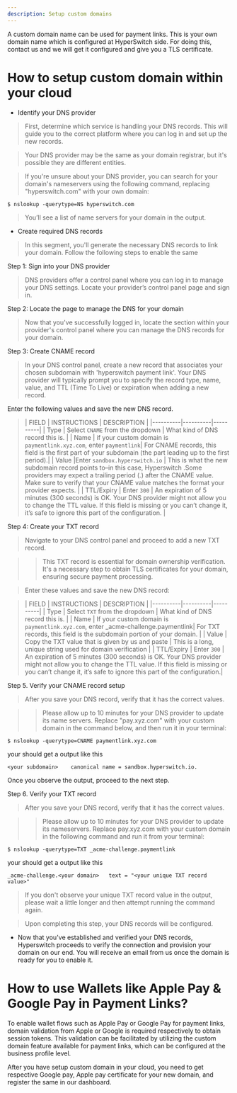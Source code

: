 ```yaml
---
description: Setup custom domains
---
```


A custom domain name can be used for payment links. This is your own domain name which is configured at HyperSwitch side. For doing this, contact us and we will get it configured and give you a TLS certificate.

# How to setup custom domain within your cloud

* Identify your DNS provider

> First, determine which service is handling your DNS records. This will guide you to the correct platform where you can log in and set up the new records.

> Your DNS provider may be the same as your domain registrar, but it's possible they are different entities.

> If you're unsure about your DNS provider, you can search for your domain's nameservers using the following command, replacing "hyperswitch.com" with your own domain:

```shell
$ nslookup -querytype=NS hyperswitch.com
```

> You’ll see a list of name servers for your domain in the output.

* Create required DNS records

> In this segment, you'll generate the necessary DNS records to link your domain. Follow the following steps to enable the same

Step 1: Sign into your DNS provider

> DNS providers offer a control panel where you can log in to manage your DNS settings. Locate your provider’s control panel page and sign in.

Step 2: Locate the page to manage the DNS for your domain

> Now that you've successfully logged in, locate the section within your provider's control panel where you can manage the DNS records for your domain.

Step 3: Create CNAME record

> In your DNS control panel, create a new record that associates your chosen subdomain with 'hyperswitch payment link'. Your DNS provider will typically prompt you to specify the record type, name, value, and TTL (Time To Live) or expiration when adding a new record.

Enter the following values and save the new DNS record.

> \| FIELD | INSTRUCTIONS | DESCRIPTION | |----------|----------|----------| | Type | Select `CNAME` from the dropdown | What kind of DNS record this is. | | Name | if your custom domain is `paymentlink.xyz.com`, enter `paymentlink`| For CNAME records, this field is the first part of your subdomain (the part leading up to the first period).| | Value |Enter `sandbox.hyperswitch.io` | This is what the new subdomain record points to–in this case, Hyperswitch .Some providers may expect a trailing period (.) after the CNAME value. Make sure to verify that your CNAME value matches the format your provider expects. | | TTL/Expiry | Enter `300` | An expiration of 5 minutes (300 seconds) is OK. Your DNS provider might not allow you to change the TTL value. If this field is missing or you can’t change it, it’s safe to ignore this part of the configuration. |

Step 4: Create your TXT record

> Navigate to your DNS control panel and proceed to add a new TXT record.

> > This TXT record is essential for domain ownership verification. It's a necessary step to obtain TLS certificates for your domain, ensuring secure payment processing.

> Enter these values and save the new DNS record:

> \| FIELD | INSTRUCTIONS | DESCRIPTION | |----------|----------|----------| | Type | Select `TXT` from the dropdown | What kind of DNS record this is. | | Name | If your custom domain is `paymentlink.xyz.com`, enter \_acme-challenge.paymentlink| For TXT records, this field is the subdomain portion of your domain. | | Value | Copy the TXT value that is given by us and paste | This is a long, unique string used for domain verification | | TTL/Expiry | Enter `300` | An expiration of 5 minutes (300 seconds) is OK. Your DNS provider might not allow you to change the TTL value. If this field is missing or you can’t change it, it’s safe to ignore this part of the configuration.|

Step 5. Verify your CNAME record setup

> After you save your DNS record, verify that it has the correct values.

> > Please allow up to 10 minutes for your DNS provider to update its name servers. Replace "pay.xyz.com" with your custom domain in the command below, and then run it in your terminal:

```shell
$ nslookup -querytype=CNAME paymentlink.xyz.com
```

your should get a output like this

```shell
<your subdomain> 	canonical name = sandbox.hyperswitch.io.
```

Once you observe the output, proceed to the next step.

Step 6. Verify your TXT record

> After you save your DNS record, verify that it has the correct values.

> > Please allow up to 10 minutes for your DNS provider to update its nameservers. Replace pay.xyz.com with your custom domain in the following command and run it from your terminal:

```shell
$ nslookup -querytype=TXT _acme-challenge.paymentlink
```

your should get a output like this

```shell
_acme-challenge.<your domain>   text = "<your unique TXT record value>"
```

> If you don't observe your unique TXT record value in the output, please wait a little longer and then attempt running the command again.

> Upon completing this step, your DNS records will be configured.

* Now that you've established and verified your DNS records, Hyperswitch proceeds to verify the connection and provision your domain on our end. You will receive an email from us once the domain is ready for you to enable it.

# How to use Wallets like Apple Pay & Google Pay in Payment Links?

To enable wallet flows such as Apple Pay or Google Pay for payment links, domain validation from Apple or Google is required respectively to obtain session tokens. This validation can be facilitated by utilizing the custom domain feature available for payment links, which can be configured at the business profile level.

After you have setup custom domain in your cloud, you need to get respective Google pay, Apple pay certificate for your new domain, and register the same in our dashboard.
